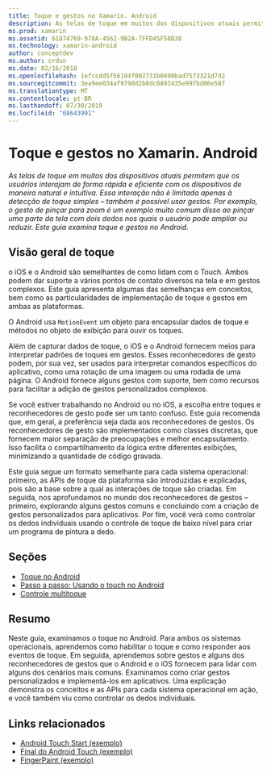 ```yaml
---
title: Toque e gestos no Xamarin. Android
description: As telas de toque em muitos dos dispositivos atuais permitem que os usuários interajam de forma rápida e eficiente com os dispositivos de maneira natural e intuitiva. Essa interação não é limitada apenas à detecção de toque simples – também é possível usar gestos. Por exemplo, o gesto de pinçar para zoom é um exemplo muito comum disso ao pinçar uma parte da tela com dois dedos nos quais o usuário pode ampliar ou reduzir. Este guia examina toque e gestos no Android.
ms.prod: xamarin
ms.assetid: 61874769-978A-4562-9B2A-7FFD45F58B38
ms.technology: xamarin-android
author: conceptdev
ms.author: crdun
ms.date: 02/16/2018
ms.openlocfilehash: 1efccdd5f56194f002731b0490bad7573321d7d2
ms.sourcegitcommit: 3ea9ee034af9790d2b0dc0893435e997bd06e587
ms.translationtype: MT
ms.contentlocale: pt-BR
ms.lasthandoff: 07/30/2019
ms.locfileid: "68643991"
---
```

# <a name="touch-and-gestures-in-xamarinandroid"></a>Toque e gestos no Xamarin. Android

_As telas de toque em muitos dos dispositivos atuais permitem que os usuários interajam de forma rápida e eficiente com os dispositivos de maneira natural e intuitiva. Essa interação não é limitada apenas à detecção de toque simples – também é possível usar gestos. Por exemplo, o gesto de pinçar para zoom é um exemplo muito comum disso ao pinçar uma parte da tela com dois dedos nos quais o usuário pode ampliar ou reduzir. Este guia examina toque e gestos no Android._

## <a name="touch-overview"></a>Visão geral de toque

o iOS e o Android são semelhantes de como lidam com o Touch. Ambos podem dar suporte a vários pontos de contato diversos na tela e em gestos complexos. Este guia apresenta algumas das semelhanças em conceitos, bem como as particularidades de implementação de toque e gestos em ambas as plataformas.

O Android usa `MotionEvent` um objeto para encapsular dados de toque e métodos no objeto de exibição para ouvir os toques.

Além de capturar dados de toque, o iOS e o Android fornecem meios para interpretar padrões de toques em gestos. Esses reconhecedores de gesto podem, por sua vez, ser usados para interpretar comandos específicos do aplicativo, como uma rotação de uma imagem ou uma rodada de uma página. O Android fornece alguns gestos com suporte, bem como recursos para facilitar a adição de gestos personalizados complexos.

Se você estiver trabalhando no Android ou no iOS, a escolha entre toques e reconhecedores de gesto pode ser um tanto confuso. Este guia recomenda que, em geral, a preferência seja dada aos reconhecedores de gestos. Os reconhecedores de gesto são implementados como classes discretas, que fornecem maior separação de preocupações e melhor encapsulamento. Isso facilita o compartilhamento da lógica entre diferentes exibições, minimizando a quantidade de código gravada.

Este guia segue um formato semelhante para cada sistema operacional: primeiro, as APIs de toque da plataforma são introduzidas e explicadas, pois são a base sobre a qual as interações de toque são criadas. Em seguida, nos aprofundamos no mundo dos reconhecedores de gestos – primeiro, explorando alguns gestos comuns e concluindo com a criação de gestos personalizados para aplicativos. Por fim, você verá como controlar os dedos individuais usando o controle de toque de baixo nível para criar um programa de pintura a dedo.

## <a name="sections"></a>Seções

-  [Toque no Android](~/android/app-fundamentals/touch/android-touch-walkthrough.md)
-  [Passo a passo: Usando o touch no Android](~/android/app-fundamentals/touch/android-touch-walkthrough.md)
-  [Controle multitoque](touch-tracking.md)

## <a name="summary"></a>Resumo

Neste guia, examinamos o toque no Android. Para ambos os sistemas operacionais, aprendemos como habilitar o toque e como responder aos eventos de toque. Em seguida, aprendemos sobre gestos e alguns dos reconhecedores de gestos que o Android e o iOS fornecem para lidar com alguns dos cenários mais comuns. Examinamos como criar gestos personalizados e implementá-los em aplicativos. Uma explicação demonstra os conceitos e as APIs para cada sistema operacional em ação, e você também viu como controlar os dedos individuais.



## <a name="related-links"></a>Links relacionados

- [Android Touch Start (exemplo)](https://docs.microsoft.com/samples/xamarin/monodroid-samples/applicationfundamentals-touch-start)
- [Final do Android Touch (exemplo)](https://docs.microsoft.com/samples/xamarin/monodroid-samples/applicationfundamentals-touch-final)
- [FingerPaint (exemplo)](https://docs.microsoft.com/samples/xamarin/monodroid-samples/applicationfundamentals-fingerpaint)
